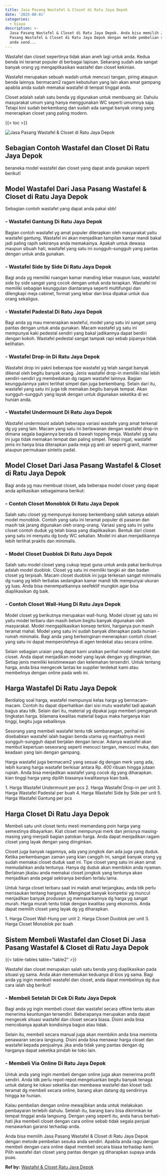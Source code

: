```yaml
---
title: Jasa Pasang Wastafel & Closet di Ratu Jaya Depok
date: '2025-08-01'
categories:
  - biaya
description: >-
  Jasa Pasang Wastafel & Closet di Ratu Jaya Depok. Anda bisa memilih Jasa
  Pasang Wastafel & Closet di Ratu Jaya Depok dengan metode pembelian sesuka
  anda send...
---
```


Wastafel dan closet sepertinya tidak akan aneh lagi untuk anda. Kedua benda ini teramat populer di berbagai lapisan. Sekarang sudah ada sangat banyak orang yg mengaplikasikan wastafel dan closet kekinian.

Wastafel merupakan sebuah wadah untuk mencuci tangan, piring ataupun benda lainnya. bermacam2 ragam kebutuhan yang lain akan amat gampang apabila anda sudah memakai wastafel di tempat tinggal anda.

Closet adalah salah satu benda yg digunakan untuk membuang air. Dahulu masyarakat umum yang hanya menggunakan WC seperti umumnya saja. Tetapi kini sudah berkembang dan sudah ada sangat banyak orang yang menerapkan closet yang paling modern.

{{< toc >}}

![Jasa Pasang Wastafel & Closet di Ratu Jaya Depok](/images/wastafel-closet-murah54.png)

## Sebagian Contoh Wastafel dan Closet Di Ratu Jaya Depok

beraneka model wastafel dan closet yang dapat anda gunakan seperti berikut!

## Model Wastafel Dari Jasa Pasang Wastafel & Closet di Ratu Jaya Depok

Sebagian contoh wastafel yang dapat anda pakai sbb!

### \- Wastafel Gantung Di Ratu Jaya Depok

Bagian contoh wastafel yg amat populer diterapkan oleh masyarakat yaitu wastafel gantung. Wastafel ini akan menjadikan tampilan kamar mandi bakal jadi paling rapih sekiranya anda memakainya. Apakah untuk dewasa maupun sibuah hati, wastafel yang satu ini sungguh-sungguh yang pantas dengan untuk anda gunakan.

### \- Wastafel Side by Side Di Ratu Jaya Depok

Bagi anda yg memiliki ruangan kamar manding lebar maupun luas, wastafel side by side sangat yang cocok dengan untuk anda terapkan. Wastafel ini memiliki sebagian keunggulan diantaranya seperti multifungsi dan dilengkapi meja cabinet, format yang lebar dan bisa dipakai untuk dua orang sekaligus.

### \- Wastafel Padestal Di Ratu Jaya Depok

Bagi anda yg mau menerapkan wasteful, model yang satu ini sangat yang pantas dengan untuk anda gunakan. Macam wastafel yg satu ini mempunyai kaki pedestal sendiri yang bakal jadikannya dapat berdiri dengan kokoh. Wastafel pedestal sangat tampak rapi sebab pipanya tidak kelihatan.

### \- Wastafel Drop-in Di Ratu Jaya Depok

Wastafel drop ini yakni beberapa tipe wastafel yg telah sangat banyak dikenal oleh begitu banyak orang. Jenis wastafel drop-in memiliki nilai lebih sendiri-sendiri yg membedakan dg ragam wastafel lainnya. Bagian keunggulannya yakni terlihat simpel dan juga berkembang. Selain dari itu, wastafel yang satu ini juga tdk memakan begitu banyak tempat. Akan sungguh-sungguh yang layak dengan untuk digunakan seketika di wc hunian anda.

### \- Wastafel Undermount Di Ratu Jaya Depok

Wastafel undermount adalah beberapa variasi wastafe yang amat terkenal dg yg yang lain. Macam yang satu ini berlawanan dengan wastafel drop-in dimana segala bagiannya berada di bawah topping meja. Wastafel yg satu ini juga tidak memakan tempat dan paling simpel. Tetapi ingat, wastafel jenis ini hanya bisa diterapkan pada meja yg anti air seperti granit, marmer ataupun permukaan sintetis padat.

## Model Closet Dari Jasa Pasang Wastafel & Closet di Ratu Jaya Depok

Bagi anda yg mau membuat closet, ada beberapa model closet yang dapat anda aplikasikan sebagaimana berikut:

### \- Contoh Closet Monoblok Di Ratu Jaya Depok

Salah satu closet yg mempunyai konsep berkembang salah satunya adalah model monoblok. Contoh yang satu ini teramat populer di pasaran dan masih tak jarang digunakan oleh orang-orang. Variasi yang satu ini yaitu closet contoh duduk yg telah biasa yang diaplikasikan. Bentuk dari closet yang satu ini menyatu dg body WC sekalian. Model ini akan menjadikannya lebih terlihat praktis dan minimalis.

### \- Model Closet Duoblok Di Ratu Jaya Depok

Salah satu model closet yang cukup tepat guna untuk anda pakai berikutnya adalah model duoblok. Closet yg satu ini memiliki tangki air dan badan closet yg terpisah. Macam closet duoblok ini juga terkesan sangat minimalis dg ruang yg lebih terbatas sedangkan kamar mandi tdk mempunyai ukuran yg luas. Anda bisa menempatkannya seefektif mungkin agar bisa diaplikasikan dg baik.

### \- Contoh Closet Wall-Hung Di Ratu Jaya Depok

Model closet yg berikutnya merupakan wall-hung. Model closet yg satu ini yaitu model terbaru dan masih belum begitu banyak digunakan oleh masyarakat. Model mengaplikasikan konsep terkini, harganya pun masih teramat mahal. Model yang satu ini sudah banyak diterapkan pada hunian - rumah minimalis. Bagi anda yang berkeinginan menerapkan contoh closet yang satu ini dapat memperolehnya di agen terdekat atau secara online.

Selain sebagian uraian yang dapat kami uraikan perihal model wastafel dan closet. Anda dapat menjadikan model yang layak dengan yg diinginkan, Setiap jenis memiliki keistimewaan dan kelemahan tersendiri. Untuk tentang harga, anda bisa mengecek lantas ke supplier terdekat kami atau membelinya dengan online pada web ini.

## Harga Wastafel Di Ratu Jaya Depok

Berdialog soal harga, wastafel mempunyai kelas harga yg bermacam-macam. Contoh itu dapat diperhatikan dari sisi mutu wastafel tadi apakah bagus atau tdk. Selain dari itu, material yg dipakai juga memberi pengaruh tingkatan harga. bilamana kwalitas material bagus maka harganya kian tinggi, begitu juga sebaliknya.

Sesorang yang membeli wastafel tentu tdk sembarangan, perihal ini disebabkan wastafel ialah bagian benda utama yg manfaatnya mesti sungguh-sungguh dapat berjalan dengan lancar. Adanya wastafel akan membut keperluan seseorang seperti mencuci tangan, mencuci muka, dan keadaan yang lain dengan gampang.

Harga wastafel juga bermacam2 yang sesuai dg dengan merk yang ada, lebih kurang harga wastafel berkisar antara Rp. 400 ribuan hingga jutaan rupiah. Anda bisa menjadikan wastafel yang cocok dg yang diharapkan. kian tinggi harga yang dipilih biasanya kwalitasnya kian baik.

1\. Harga Wastafel Undermount per pcs 2. Harga Wastafel Drop-in per unit 3. Harga Wastafel Padestal per buah 4. Harga Wastafel Side by Side per unit 5. Harga Wastafel Gantung per pcs

## Harga Closet Di Ratu Jaya Depok

Membeli satu unit closet tentu mesti memandang poin harga yang semestinya dibayarkan. Kiat closet mempunyai merk dan jenisnya masing-masing yang menjadi bagian patokan harga. Anda dapat menjadikan ragam closet yang layak dengan yang diinginkan.

Closet juga banyak ragamnya, ada yang jongkok dan ada juga yang duduk. Ketika perkembangan zaman yang kian canggih ini, sangat banyak orang yg sudah memakai closet duduk saat ini. Tipe closet yang satu ini akan amat memudahkan anda tentunya. Hanya dg duduk akan membikin anda nyaman. Berlainan jikalau anda memakai closet jongkok yang tentunya akan menjadikan anda pegal sekiranya berdiam terlalu lama.

Untuk harga closet terbaru saat ini malah amat terjangkau, anda tdk perlu merisaukan tentang harganya. Mengingat banyak kompetisi yg muncul menjadikan banyak produsen yg memasarkannya dg harga yg sangat murah. Harga murah tentu tidak dengan kwalitas yang ekonomis. Anda dapat memilih closet yang layak dg yg diharapkan.

1\. Harga Closet Wall-Hung per unit 2. Harga Closet Duoblok per unit 3. Harga Closet Monoblok per buah

## Sistem Membeli Wastafel dan Closet Di Jasa Pasang Wastafel & Closet di Ratu Jaya Depok

{{< table-tables table="table2" >}}

Wastafel dan closet merupakan salah satu benda yang diaplikasikan pada situasi yg sama. Anda akan menemukan keduanya di kios yg sama. Bagi anda yg ingin membeli wastafel dan closet, anda dapat membelinya dg dua cara ialah sbg berikut!

### \- Membeli Setelah Di Cek Di Ratu Jaya Depok

Bagi anda yg ingin membeli closet dan wastafel secara offline tentu akan menerima keuntungan tersendiri. Beberapanya merupakan anda dapat mengecek situasi wastafel dan closet secara biasa. Disini anda bisa mencobanya apakah kondisinya bagus atau tidak.

Selain itu, membeli secara manual juga akan membikin anda bisa meminta penawaran secara langsung. Disini anda bisa menawar harga closet dan wastafel kepada penjualnya. jika anda tidak yang pantas dengan dg harganya dapat seketika pindah ke toko lain.

### \- Membeli Via Online Di Ratu Jaya Depok

Untuk anda yang ingin membeli dengan online juga akan menerima profit sendiri. Anda tdk perlu repot-repot mengeluarkan begitu banyak tenaga untuk datang ke lokasi seketika dan membawa wastafel dan kloset tadi. teramat dg membeli secara online, barang akan datang dg sendirinya hingga ke hunian.

Kalau pembelian dengan online mewajibkan anda untuk melakukan pembayaran terlebih dahulu. Setelah itu, barang baru bisa dikirimkan ke tempat tinggal anda langsung. Dengan yang seperti itu, anda harus berhati-hati jika membeli closet dengan cara online sebab tidak segala penjual menawarkan garansi terhadap anda.

Anda bisa memilih Jasa Pasang Wastafel & Closet di Ratu Jaya Depok dengan metode pembelian sesuka anda sendiri. Apabila anda ragu dengan membeli dengan cara online dapat membeli secara biasa terhadap kami. Pilih wastafel dan closet yang pantas dengan yg diharapkan supaya anda puas.

**Ref by:** [Wastafel & Closet Ratu Jaya Depok](https://id.wikipedia.org/wiki/Wastafel)
